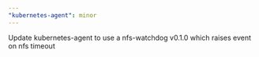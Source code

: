 ```yaml
---
"kubernetes-agent": minor
---
```


Update kubernetes-agent to use a nfs-watchdog v0.1.0 which raises event on nfs timeout
